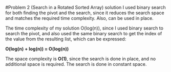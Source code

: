 #Problem 2 (Search in a Rotated Sorted Array) solution
I used binary search for both finding the pivot and the search, since it reduces the search space and matches the required time complexity. Also, can be used in place.

The time complexity of my solution O(log(n)), since I used binary search to search the pivot, and also used the same binary search to get the index of the value from the resulting list, which can be expressed:

**O(log(n) + log(n)) = O(log(n))**

The space complexity is **O(1)**, since the search is done in place, and no additional space is required. The search is done in constant space.